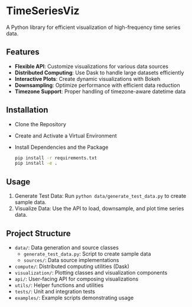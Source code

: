 # TimeSeriesViz

A Python library for efficient visualization of high-frequency time series data.

## Features

- **Flexible API**: Customize visualizations for various data sources
- **Distributed Computing**: Use Dask to handle large datasets efficiently
- **Interactive Plots**: Create dynamic visualizations with Bokeh
- **Downsampling**: Optimize performance with efficient data reduction
- **Timezone Support**: Proper handling of timezone-aware datetime data

## Installation

* Clone the Repository
* Create and Activate a Virtual Environment
* Install Dependencies and the Package

    ```bash
    pip install -r requirements.txt
    pip install -e .
    ```

## Usage

1. Generate Test Data: Run `python data/generate_test_data.py` to create sample data.
2. Visualize Data: Use the API to load, downsample, and plot time series data.

## Project Structure

- `data/`: Data generation and source classes
  - `generate_test_data.py`: Script to create sample data
  - `sources/`: Data source implementations
- `compute/`: Distributed computing utilities (Dask)
- `visualization/`: Plotting classes and visualization components
- `api/`: User-facing API for composing visualizations
- `utils/`: Helper functions and utilities
- `tests/`: Unit and integration tests
- `examples/`: Example scripts demonstrating usage
